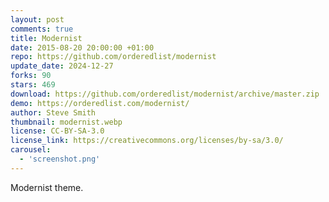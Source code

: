 ```yaml
---
layout: post
comments: true
title: Modernist
date: 2015-08-20 20:00:00 +01:00
repo: https://github.com/orderedlist/modernist
update_date: 2024-12-27
forks: 90
stars: 469
download: https://github.com/orderedlist/modernist/archive/master.zip
demo: https://orderedlist.com/modernist/
author: Steve Smith
thumbnail: modernist.webp
license: CC-BY-SA-3.0
license_link: https://creativecommons.org/licenses/by-sa/3.0/
carousel:
  - 'screenshot.png'
---
```


Modernist theme.
